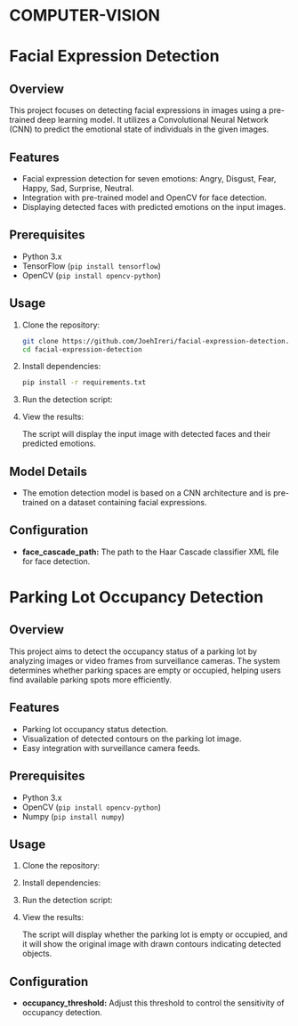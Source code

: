 # COMPUTER-VISION

# Facial Expression Detection

## Overview

This project focuses on detecting facial expressions in images using a pre-trained deep learning model. It utilizes a Convolutional Neural Network (CNN) to predict the emotional state of individuals in the given images.

## Features

- Facial expression detection for seven emotions: Angry, Disgust, Fear, Happy, Sad, Surprise, Neutral.
- Integration with pre-trained model and OpenCV for face detection.
- Displaying detected faces with predicted emotions on the input images.

## Prerequisites

- Python 3.x
- TensorFlow (`pip install tensorflow`)
- OpenCV (`pip install opencv-python`)

## Usage

1. Clone the repository:

    ```bash
    git clone https://github.com/JoehIreri/facial-expression-detection.git
    cd facial-expression-detection
    ```

2. Install dependencies:

    ```bash
    pip install -r requirements.txt
    ```

3. Run the detection script:

4. View the results:

    The script will display the input image with detected faces and their predicted emotions.

## Model Details

- The emotion detection model is based on a CNN architecture and is pre-trained on a dataset containing facial expressions.

## Configuration

- **face_cascade_path:** The path to the Haar Cascade classifier XML file for face detection.

# Parking Lot Occupancy Detection

## Overview

This project aims to detect the occupancy status of a parking lot by analyzing images or video frames from surveillance cameras. The system determines whether parking spaces are empty or occupied, helping users find available parking spots more efficiently.

## Features

- Parking lot occupancy status detection.
- Visualization of detected contours on the parking lot image.
- Easy integration with surveillance camera feeds.

## Prerequisites

- Python 3.x
- OpenCV (`pip install opencv-python`)
- Numpy (`pip install numpy`)

## Usage

1. Clone the repository:

2. Install dependencies:

3. Run the detection script:

4. View the results:

    The script will display whether the parking lot is empty or occupied, and it will show the original image with drawn contours indicating detected objects.

## Configuration

- **occupancy_threshold:** Adjust this threshold to control the sensitivity of occupancy detection.

